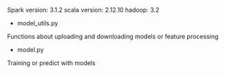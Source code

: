 Spark version: 3.1.2
scala version: 2.12.10
hadoop: 3.2


- model_utils.py

Functions about uploading and downloading models or feature processing

- model.py

Training or predict with models
